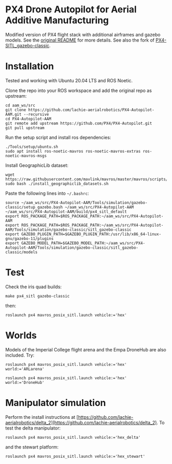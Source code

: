 # PX4 Drone Autopilot for Aerial Additive Manufacturing
Modified version of PX4 flight stack with additional airframes and gazebo models.
See the [original README](https://github.com/PX4/PX4-Autopilot) for more details.
See also the fork of [PX4-SITL_gazebo-classic](https://github.com/lachie-aerialrobotics/PX4-SITL_gazebo-classic).

# Installation
Tested and working with Ubuntu 20.04 LTS and ROS Noetic.

Clone the repo into your ROS workspace and add the original repo as upstream:
```
cd aam_ws/src
git clone https://github.com/lachie-aerialrobotics/PX4-Autopilot-AAM.git --recursive
cd PX4-Autopilot-AAM
git remote add upstream https://github.com/PX4/PX4-Autopilot.git
git pull upstream
```
Run the setup script and install ros dependencies:
```
./Tools/setup/ubuntu.sh
sudo apt install ros-noetic-mavros ros-noetic-mavros-extras ros-noetic-mavros-msgs
```
Install GeographicLib dataset:
```
wget https://raw.githubusercontent.com/mavlink/mavros/master/mavros/scripts/install_geographiclib_datasets.sh
sudo bash ./install_geographiclib_datasets.sh
```
Paste the following lines into `~/.bashrc`:
```
source ~/aam_ws/src/PX4-Autopilot-AAM/Tools/simulation/gazebo-classic/setup_gazebo.bash ~/aam_ws/src/PX4-Autopilot-AAM ~/aam_ws/src/PX4-Autopilot-AAM/build/px4_sitl_default
export ROS_PACKAGE_PATH=$ROS_PACKAGE_PATH:~/aam_ws/src/PX4-Autopilot-AAM
export ROS_PACKAGE_PATH=$ROS_PACKAGE_PATH:~/aam_ws/src/PX4-Autopilot-AAM/Tools/simulation/gazebo-classic/sitl_gazebo-classic
export GAZEBO_PLUGIN_PATH=$GAZEBO_PLUGIN_PATH:/usr/lib/x86_64-linux-gnu/gazebo-11/plugins
export GAZEBO_MODEL_PATH=$GAZEBO_MODEL_PATH:~/aam_ws/src/PX4-Autopilot-AAM/Tools/simulation/gazebo-classic/sitl_gazebo-classic/models
```
# Test
Check the iris quad builds:
```
make px4_sitl gazebo-classic
```
then:
```
roslaunch px4 mavros_posix_sitl.launch vehicle:='hex'
```
# Worlds
Models of the Imperial College flight arena and the Empa DroneHub are also included. Try:
```
roslaunch px4 mavros_posix_sitl.launch vehicle:='hex' world:='ARLarena'
```
```
roslaunch px4 mavros_posix_sitl.launch vehicle:='hex' world:='DroneHub'
```
# Manipulator simulation
Perform the install instructions at [https://github.com/lachie-aerialrobotics/delta_2](https://github.com/lachie-aerialrobotics/delta_2).
To test the delta manipulator:
```
roslaunch px4 mavros_posix_sitl.launch vehicle:='hex_delta'
```
and the stewart platform:
```
roslaunch px4 mavros_posix_sitl.launch vehicle:='hex_stewart'
```
